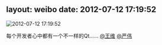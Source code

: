 layout: weibo
date: 2012-07-12 17:19:52
---
<meta name="referrer" content="no-referrer" />

<img src="/images/renren.ico" style="float: left;"/>2012-07-12 17:19:52

每个开发者心中都有一个不一样的Qt……  <a href="/personal/261344060" class="rra-common-user" target="_blank">@王维</a>  <a href="/personal/222102508" class="rra-common-user" target="_blank">@严伟</a> 

